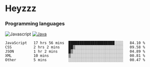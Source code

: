 # Heyzzz  

### Programming languages  

![Javascript](https://img.shields.io/badge/-Javascript-262626?style=for-the-badge&logo=javascript)
[![Java](https://img.shields.io/badge/-Java-262626?style=for-the-badge&logo=openjdk)](https://java.com)

<!--START_SECTION:waka-->

```text
JavaScript   17 hrs 56 mins  █████████████████████░░░░   84.10 %
CSS          2 hrs 2 mins    ██▒░░░░░░░░░░░░░░░░░░░░░░   09.58 %
JSON         1 hr 2 mins     █▒░░░░░░░░░░░░░░░░░░░░░░░   04.89 %
XML          10 mins         ▒░░░░░░░░░░░░░░░░░░░░░░░░   00.81 %
Other        5 mins          ░░░░░░░░░░░░░░░░░░░░░░░░░   00.47 %
```

<!--END_SECTION:waka-->
